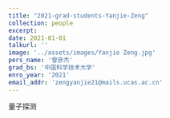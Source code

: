 ```yaml
---
title: "2021-grad-students-Yanjie-Zeng"
collection: people
excerpt: 
date: 2021-01-01
talkurl: ''
image: '../assets/images/Yanjie Zeng.jpg'
pers_name: '曾彦杰'
grad_bs: '中国科学技术大学'
enro_year: '2021' 
email_addr: 'zengyanjie21@mails.ucas.ac.cn'
---
```



量子探测




